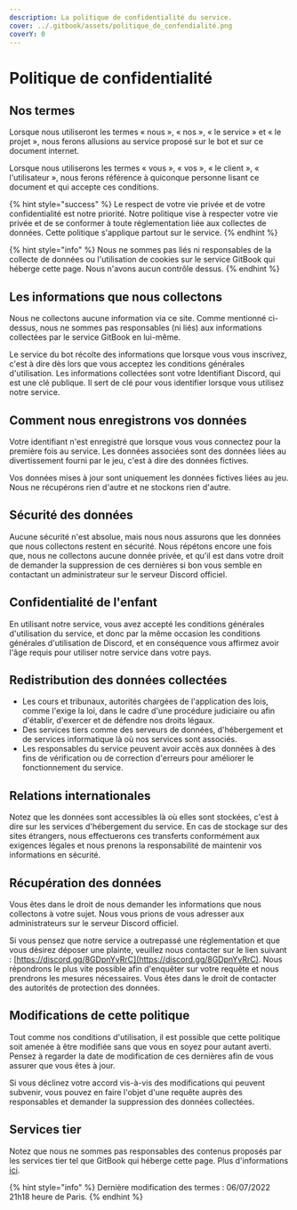 ```yaml
---
description: La politique de confidentialité du service.
cover: ../.gitbook/assets/politique_de_confendialité.png
coverY: 0
---
```


# Politique de confidentialité

## Nos termes

Lorsque nous utiliseront les termes « nous », « nos », « le service » et « le projet », nous ferons allusions au service proposé sur le bot et sur ce document internet.

Lorsque nous utiliserons les termes « vous », « vos », « le client », « l'utilisateur », nous ferons référence à quiconque personne lisant ce document et qui accepte ces conditions.

{% hint style="success" %}
Le respect de votre vie privée et de votre confidentialité est notre priorité. Notre politique vise à respecter votre vie privée et de se conformer à toute réglementation liée aux collectes de données. Cette politique s'applique partout sur le service.
{% endhint %}

{% hint style="info" %}
Nous ne sommes pas liés ni responsables de la collecte de données ou l'utilisation de cookies sur le service GitBook qui héberge cette page. Nous n'avons aucun contrôle dessus.
{% endhint %}

## Les informations que nous collectons

Nous ne collectons aucune information via ce site. Comme mentionné ci-dessus, nous ne sommes pas responsables (ni liés) aux informations collectées par le service GitBook en lui-même.

Le service du bot récolte des informations que lorsque vous vous inscrivez, c'est à dire dès lors que vous acceptez les conditions générales d'utilisation. Les informations collectées sont votre Identifiant Discord, qui est une clé publique. Il sert de clé pour vous identifier lorsque vous utilisez notre service.

## Comment nous enregistrons vos données

Votre identifiant n'est enregistré que lorsque vous vous connectez pour la première fois au service. Les données associées sont des données liées au divertissement fourni par le jeu, c'est à dire des données fictives.

Vos données mises à jour sont uniquement les données fictives liées au jeu. Nous ne récupérons rien d'autre et ne stockons rien d'autre.

## Sécurité des données

Aucune sécurité n'est absolue, mais nous nous assurons que les données que nous collectons restent en sécurité. Nous répétons encore une fois que, nous ne collectons aucune donnée privée, et qu'il est dans votre droit de demander la suppression de ces dernières si bon vous semble en contactant un administrateur sur le serveur Discord officiel.

## Confidentialité de l'enfant

En utilisant notre service, vous avez accepté les conditions générales d'utilisation du service, et donc par la même occasion les conditions générales d'utilisation de Discord, et en conséquence vous affirmez avoir l'âge requis pour utiliser notre service dans votre pays.

## Redistribution des données collectées



* Les cours et tribunaux, autorités chargées de l'application des lois, comme l'exige la loi, dans le cadre d'une procédure judiciaire ou afin d'établir, d'exercer et de défendre nos droits légaux.
* Des services tiers comme des serveurs de données, d'hébergement et de services informatique là où nos services sont associés.
* Les responsables du service peuvent avoir accès aux données à des fins de vérification ou de correction d'erreurs pour améliorer le fonctionnement du service.

## Relations internationales

Notez que les données sont accessibles là où elles sont stockées, c'est à dire sur les services d'hébergement du service. En cas de stockage sur des sites étrangers, nous effectuerons ces transferts conformément aux exigences légales et nous prenons la responsabilité de maintenir vos informations en sécurité.

## Récupération des données

Vous êtes dans le droit de nous demander les informations que nous collectons à votre sujet. Nous vous prions de vous adresser aux administrateurs sur le serveur Discord officiel.

Si vous pensez que notre service a outrepassé une réglementation et que vous désirez déposer une plainte, veuillez nous contacter sur le lien suivant : [https://discord.gg/8GDpnYvRrC](https://discord.gg/8GDpnYvRrC). Nous répondrons le plus vite possible afin d'enquêter sur votre requête et nous prendrons les mesures nécessaires. Vous êtes dans le droit de contacter des autorités de protection des données.

## Modifications de cette politique

Tout comme nos conditions d'utilisation, il est possible que cette politique soit amenée à être modifiée sans que vous en soyez pour autant averti. Pensez à regarder la date de modification de ces dernières afin de vous assurer que vous êtes à jour.

Si vous déclinez votre accord vis-à-vis des modifications qui peuvent subvenir, vous pouvez en faire l'objet d'une requête auprès des responsables et demander la suppression des données collectées.

## Services tier

Notez que nous ne sommes pas responsables des contenus proposés par les services tier tel que GitBook qui héberge cette page. Plus d'informations [ici](conditions-generales-dutilisation.md#services-tier).

{% hint style="info" %}
Dernière modification des termes : 06/07/2022 21h18 heure de Paris.
{% endhint %}
